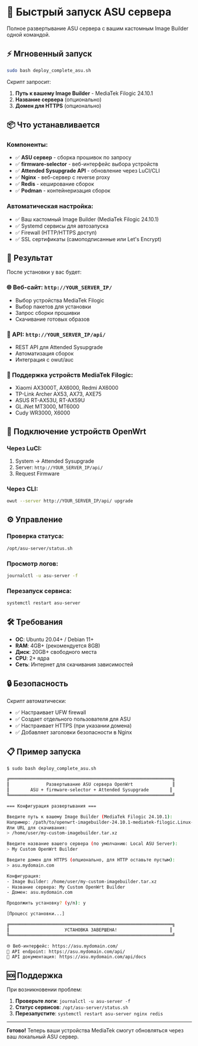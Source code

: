 # 🚀 Быстрый запуск ASU сервера

Полное развертывание ASU сервера с вашим кастомным Image Builder одной командой.

## ⚡ Мгновенный запуск

```bash
sudo bash deploy_complete_asu.sh
```

Скрипт запросит:
1. **Путь к вашему Image Builder** - MediaTek Filogic 24.10.1
2. **Название сервера** (опционально)  
3. **Домен для HTTPS** (опционально)

## 📦 Что устанавливается

### Компоненты:
- ✅ **ASU сервер** - сборка прошивок по запросу
- ✅ **firmware-selector** - веб-интерфейс выбора устройств
- ✅ **Attended Sysupgrade API** - обновление через LuCI/CLI
- ✅ **Nginx** - веб-сервер с reverse proxy
- ✅ **Redis** - кеширование сборок
- ✅ **Podman** - контейнеризация сборок

### Автоматическая настройка:
- ✅ Ваш кастомный Image Builder (MediaTek Filogic 24.10.1)
- ✅ Systemd сервисы для автозапуска
- ✅ Firewall (HTTP/HTTPS доступ)
- ✅ SSL сертификаты (самоподписанные или Let's Encrypt)

## 🎯 Результат

После установки у вас будет:

### 🌐 Веб-сайт: `http://YOUR_SERVER_IP/`
- Выбор устройства MediaTek Filogic
- Выбор пакетов для установки
- Запрос сборки прошивки
- Скачивание готовых образов

### 🔧 API: `http://YOUR_SERVER_IP/api/`
- REST API для Attended Sysupgrade
- Автоматизация сборок
- Интеграция с owut/auc

### 📱 Поддержка устройств MediaTek Filogic:
- Xiaomi AX3000T, AX6000, Redmi AX6000
- TP-Link Archer AX53, AX73, AXE75  
- ASUS RT-AX53U, RT-AX59U
- GL.iNet MT3000, MT6000
- Cudy WR3000, X6000

## 🔌 Подключение устройств OpenWrt

### Через LuCI:
1. System → Attended Sysupgrade
2. Server: `http://YOUR_SERVER_IP/api/`
3. Request Firmware

### Через CLI:
```bash
owut --server http://YOUR_SERVER_IP/api/ upgrade
```

## ⚙️ Управление

### Проверка статуса:
```bash
/opt/asu-server/status.sh
```

### Просмотр логов:
```bash
journalctl -u asu-server -f
```

### Перезапуск сервиса:
```bash
systemctl restart asu-server
```

## 🛠️ Требования

- **ОС**: Ubuntu 20.04+ / Debian 11+
- **RAM**: 4GB+ (рекомендуется 8GB)
- **Диск**: 20GB+ свободного места
- **CPU**: 2+ ядра
- **Сеть**: Интернет для скачивания зависимостей

## 🔒 Безопасность

Скрипт автоматически:
- ✅ Настраивает UFW firewall
- ✅ Создает отдельного пользователя для ASU
- ✅ Настраивает HTTPS (при указании домена)
- ✅ Добавляет заголовки безопасности в Nginx

## 📋 Пример запуска

```bash
$ sudo bash deploy_complete_asu.sh

╔══════════════════════════════════════════════════════════════╗
║              Развертывание ASU сервера OpenWrt               ║
║        ASU + firmware-selector + Attended Sysupgrade        ║
╚══════════════════════════════════════════════════════════════╝

=== Конфигурация развертывания ===

Введите путь к вашему Image Builder (MediaTek Filogic 24.10.1):
Например: /path/to/openwrt-imagebuilder-24.10.1-mediatek-filogic.Linux-x86_64.tar.xz
Или URL для скачивания:
> /home/user/my-custom-imagebuilder.tar.xz

Введите название вашего сервера (по умолчанию: Local ASU Server):
> My Custom OpenWrt Builder

Введите домен для HTTPS (опционально, для HTTP оставьте пустым):
> asu.mydomain.com

Конфигурация:
- Image Builder: /home/user/my-custom-imagebuilder.tar.xz
- Название сервера: My Custom OpenWrt Builder  
- Домен: asu.mydomain.com

Продолжить установку? (y/n): y

[Процесс установки...]

╔══════════════════════════════════════════════════════════════╗
║                     УСТАНОВКА ЗАВЕРШЕНА!                    ║
╚══════════════════════════════════════════════════════════════╝

🌐 Веб-интерфейс: https://asu.mydomain.com/
🔧 API endpoint: https://asu.mydomain.com/api/
📖 API документация: https://asu.mydomain.com/api/docs
```

## 🆘 Поддержка

При возникновении проблем:

1. **Проверьте логи**: `journalctl -u asu-server -f`
2. **Статус сервисов**: `/opt/asu-server/status.sh`
3. **Перезапустите**: `systemctl restart asu-server nginx redis`

---

**Готово!** Теперь ваши устройства MediaTek смогут обновляться через ваш локальный ASU сервер.